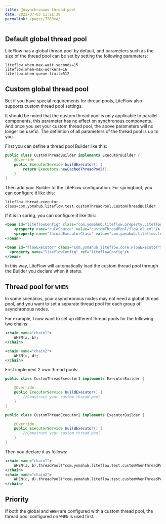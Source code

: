 ```yaml
---
title: 🥗Asynchronous thread pool
date: 2022-07-03 11:21:39
permalink: /pages/7280ea/
---
```


## Default global thread pool

LiteFlow has a global thread pool by default, and parameters such as the size of the thread pool can be set by setting the following parameters:

```properties
liteflow.when-max-wait-seconds=15
liteflow.when-max-workers=16
liteflow.when-queue-limit=512
```

## Custom global thread pool

But if you have special requirements for thread pools, LiteFlow also supports custom thread pool settings.

It should be noted that the custom thread pool is only applicable to parallel components, this parameter has no effect on synchronous components. And once you set your custom thread pool, the above parameters will no longer be useful. The definition of all parameters of the thread pool is up to you.



First you can define a thread pool Builder like this:

```java
public class CustomThreadBuilder implements ExecutorBuilder {
    @Override
    public ExecutorService buildExecutor() {
        return Executors.newCachedThreadPool();
    }
}
```



Then add your Builder to the LiteFlow configuration. For springboot, you can configure it like this:

```properties
liteflow.thread-executor-class=com.yomahub.liteflow.test.customThreadPool.CustomThreadBuilder
```



If it is in spring, you can configure it like this:

```xml
<bean id="liteflowConfig" class="com.yomahub.liteflow.property.LiteflowConfig">
	<property name="ruleSource" value="customThreadPool/flow.el.xml"/>
    <property name="threadExecutorClass" value="com.yomahub.liteflow.test.customThreadPool.CustomThreadExecutor"/>
</bean>

<bean id="flowExecutor" class="com.yomahub.liteflow.core.FlowExecutor">
  <property name="liteflowConfig" ref="liteflowConfig"/>
</bean>
```



In this way, LiteFlow will automatically load the custom thread pool through the Builder you declare when it starts.



## Thread pool for `WHEN`

In some scenarios, your asynchronous nodes may not need a global thread pool, and you want to set a separate thread pool for each group of asynchronous nodes.

For example, I now want to set up different thread pools for the following two chains:

```xml
<chain name="chain1">
    WHEN(a, b);
</chain>

<chain name="chain2">
    WHEN(c, d);
</chain>
```

First implement 2 own thread pools:

```java
public class CustomThreadExecutor1 implements ExecutorBuilder {

    @Override
    public ExecutorService buildExecutor() {
        //Construct your custom thread pool
    }
}
```

```java
public class CustomThreadExecutor2 implements ExecutorBuilder {

    @Override
    public ExecutorService buildExecutor() {
        //Construct your custom thread pool
    }
}
```

Then you declare it as follows:

```xml
<chain name="chain1">
    WHEN(a, b).threadPool("com.yomahub.liteflow.test.customWhenThreadPool.CustomThreadExecutor1");
</chain>
<chain name="chain2">
    WHEN(c, d).threadPool("com.yomahub.liteflow.test.customWhenThreadPool.CustomThreadExecutor2");
</chain>
```



## Priority

If both the global and `WHEN` are configured with a custom thread pool, the thread pool configured on `WHEN` is used first.
